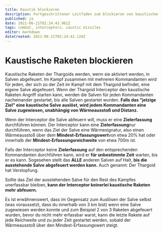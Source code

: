 ```yaml
---
title: Kaustik blockieren
description: Fortgeschrittener Leitfaden zum blockieren von kaustischen Raketen
published: ja
date: 2021-06-21T02:24:43.961Z
tags: combat, interceptors, caustic missiles
editor: markdown
dateCreated: 2021-06-21T02:24:42.124Z
---
```


# Kaustische Raketen blockieren
Kaustische Raketen der Thargoids werden, wenn sie aktiviert werden, in Salven abgefeuert. Im Kampf zusammen mit mehreren Kommandanten wird für jeden, der sich zu der Zeit im Kampf mit dem Thargoid befindet, eine eigene Salve abgefeuert. Wenn der Thargoid Interceptor den kaustische Raketen Angriff starten kann, werden die Salven für jeden Kommandanten nacheinander gestartet, bis alle Salven gestartet wurden. **Falls das "jetzige Ziel" eine kaustische Salve auslöst, wird jedem Kommandanten eine Salve zugewiesen, unabhängig von Wärmeausstoß und Distanz.**

Wenn der Interceptor die Salve abfeuern will, muss er eine **Zielerfassung** durchführen können. Der Interceptor kann eine **Zielerfassung**nur durchführen, wenn das Ziel der Salve eine Wärmesignatur, also einen Wärmeausstoß über dem **Mindest-Erfassungswert**von etwa 20% hat oder innerhalb der **Mindest-Erfassungsreichweite** von etwa 700m ist.

Falls der Interceptor keine **Zielerfassung** auf den entsprechenden Kommandanten durchführen kann, wird er **für unbestimmte Zeit** warten, bis er es kann. Sogesehen stellt das **ALLE** anderen Salven auf Halt, **bis die ausstehende Salve abgefeuert werden kann**. Auch genannt: Der Thargoid hat Verstopfung.

Sollte das Ziel der ausstehenden Salve für den Rest des Kampfes unerfassbar bleiben, **kann der Interceptor keinerlei kaustische Raketen mehr abfeuern.**

Es ist erwähnenswert, dass im Gegensatz zum Auslösen der Salve selbst (was voraussetzt, dass du innerhalb von 3 km bist) wenn eine Salve zugewiesen werden konnte und zum Beispiel 2 von 3 Raketen abgefeuert wurden, bevor du nicht mehr erfassbar warst, kann die letzte Rakete auf jede Reichweite und zu jeder Zeit gestartet werden, sobald der Wärmeausstoß über den Mindest-Erfassungswert steigt.